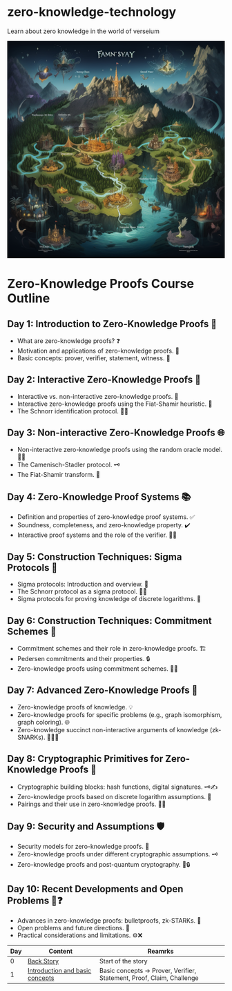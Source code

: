 # zero-knowledge-technology
Learn about zero knowledge in the world of verseium

![Versemyst map](https://github.com/Verseium/zero-knowledge-technology/blob/main/images/verseium_backstory.png)

# Zero-Knowledge Proofs Course Outline

## Day 1: Introduction to Zero-Knowledge Proofs 🌟
- What are zero-knowledge proofs? ❓
- Motivation and applications of zero-knowledge proofs. 🚀
- Basic concepts: prover, verifier, statement, witness. 🔑

## Day 2: Interactive Zero-Knowledge Proofs 🤝
- Interactive vs. non-interactive zero-knowledge proofs. 🔄
- Interactive zero-knowledge proofs using the Fiat-Shamir heuristic. 🧪
- The Schnorr identification protocol. 🕵️‍♂️

## Day 3: Non-interactive Zero-Knowledge Proofs 🌐
- Non-interactive zero-knowledge proofs using the random oracle model. 🧙‍♂️
- The Camenisch-Stadler protocol. 🗝️
- The Fiat-Shamir transform. 🔄

## Day 4: Zero-Knowledge Proof Systems 📚
- Definition and properties of zero-knowledge proof systems. ✅
- Soundness, completeness, and zero-knowledge property. ✔️
- Interactive proof systems and the role of the verifier. 🕵️‍♀️

## Day 5: Construction Techniques: Sigma Protocols 📐
- Sigma protocols: Introduction and overview. 📝
- The Schnorr protocol as a sigma protocol. 🕵️‍♂️
- Sigma protocols for proving knowledge of discrete logarithms. 🔢

## Day 6: Construction Techniques: Commitment Schemes 🤝
- Commitment schemes and their role in zero-knowledge proofs. 🏗️
- Pedersen commitments and their properties. 🔒
- Zero-knowledge proofs using commitment schemes. 🧙‍♂️

## Day 7: Advanced Zero-Knowledge Proofs 🚀
- Zero-knowledge proofs of knowledge. 💡
- Zero-knowledge proofs for specific problems (e.g., graph isomorphism, graph coloring). 🌐
- Zero-knowledge succinct non-interactive arguments of knowledge (zk-SNARKs). 🕵️‍♀️🔑

## Day 8: Cryptographic Primitives for Zero-Knowledge Proofs 🔐
- Cryptographic building blocks: hash functions, digital signatures. 🗝️✍️
- Zero-knowledge proofs based on discrete logarithm assumptions. 🔢
- Pairings and their use in zero-knowledge proofs. 🤝🔢

## Day 9: Security and Assumptions 🛡️
- Security models for zero-knowledge proofs. 🚧
- Zero-knowledge proofs under different cryptographic assumptions. 🗝️
- Zero-knowledge proofs and post-quantum cryptography. 🧪🔒

## Day 10: Recent Developments and Open Problems 🚀❓
- Advances in zero-knowledge proofs: bulletproofs, zk-STARKs. 🌟
- Open problems and future directions. 🧭
- Practical considerations and limitations. ⚙️❌


| Day | Content | Reamrks |
| - | - | - |
| 0 | [Back Story](https://github.com/Verseium/zero-knowledge-technology/blob/main/backstory.md) | Start of the story |
| 1 | [Introduction and basic concepts](https://github.com/Verseium/zero-knowledge-technology/blob/main/Course/Day1%3AIntroduction_of_zero_knowledge_proofs) | Basic concepts -> Prover, Verifier, Statement, Proof, Claim, Challenge |
